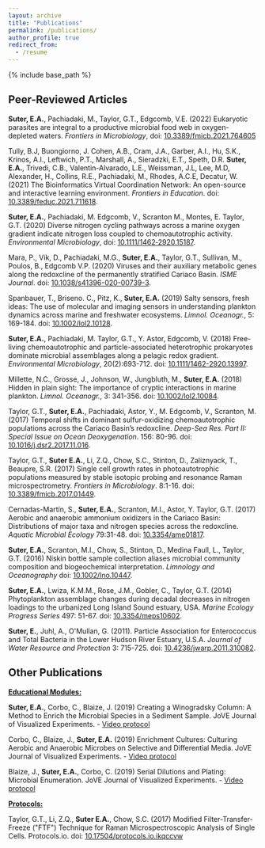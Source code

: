 ```yaml
---
layout: archive
title: "Publications"
permalink: /publications/
author_profile: true
redirect_from:
  - /resume
---
```


{% include base_path %}


## Peer-Reviewed Articles
**Suter, E.A.**, Pachiadaki, M., Taylor, G.T., Edgcomb, V.E. (2022) Eukaryotic parasites are integral to a productive microbial food web in oxygen-depleted waters. <i>Frontiers in Microbiology</i>, doi: [10.3389/fmicb.2021.764605](https://www.frontiersin.org/articles/10.3389/fmicb.2021.764605/full)

Tully, B.J, Buongiorno, J. Cohen, A.B., Cram, J.A., Garber, A.I., Hu, S.K., Krinos, A.I., Leftwich, P.T., Marshall, A., Sieradzki, E.T., Speth, D.R. **Suter, E.A.**, Trivedi, C.B., Valentin-Alvarado, L.E., Weissman, J.L, Lee, M.D, Alexander, H., Collins, R.E., Pachiadaki, M., Rhodes, A.C.E, Decatur, W. (2021) The Bioinformatics Virtual Coordination Network: An open-source and interactive learning environment. <i>Frontiers in Education</i>. doi: [10.3389/feduc.2021.711618](https://www.frontiersin.org/articles/10.3389/feduc.2021.711618/full).

**Suter, E.A.**, Pachiadaki, M. Edgcomb, V., Scranton M., Montes, E. Taylor, G.T. (2020) Diverse nitrogen cycling pathways across a marine oxygen gradient indicate nitrogen loss coupled to chemoautotrophic activity. <i>Environmental Microbiology</i>, doi: [10.1111/1462‐2920.15187](https://sfamjournals.onlinelibrary.wiley.com/doi/abs/10.1111/1462-2920.15187).

Mara, P., Vik, D., Pachiadaki, M.G., **Suter, E.A.**, Taylor, G.T., Sullivan, M., Poulos, B., Edgcomb V.P. (2020) Viruses and their auxiliary metabolic genes along the redoxcline of the permanently stratified Cariaco Basin. <i>ISME Journal</i>. doi: [10.1038/s41396-020-00739-3](https://www.nature.com/articles/s41396-020-00739-3).

Spanbauer, T., Briseno. C., Pitz, K., **Suter, E.A.** (2019) Salty sensors, fresh ideas: The use of molecular and imaging sensors in understanding plankton dynamics across marine and freshwater ecosystems. <i>Limnol. Oceanogr.</i>, 5: 169-184. doi: [10.1002/lol2.10128](https://aslopubs.onlinelibrary.wiley.com/doi/full/10.1002/lol2.10128).

**Suter, E.A.**, Pachiadaki, M. Taylor, G.T., Y. Astor, Edgcomb, V. (2018) Free-living chemoautotrophic and particle-associated heterotrophic prokaryotes dominate microbial assemblages along a pelagic redox gradient. <i>Environmental Microbiology</i>, 20(2):693-712. doi: [10.1111/1462-2920.13997](https://pubmed.ncbi.nlm.nih.gov/29160034/?otool=nyjetmclib).

Millette, N.C., Grosse, J., Johnson, W., Jungbluth, M., **Suter, E.A.** (2018) Hidden in plain sight: The importance of cryptic interactions in marine plankton. <i>Limnol. Oceanogr.</i>, 3: 341-356. doi: [10.1002/lol2.10084](https://aslopubs.onlinelibrary.wiley.com/doi/full/10.1002/lol2.10084).

Taylor, G.T., **Suter, E.A.**, Pachiadaki, Astor, Y., M. Edgcomb, V., Scranton, M. (2017) Temporal shifts in dominant sulfur-oxidizing chemoautotrophic populations across the Cariaco Basin’s redoxcline. <i>Deep-Sea Res. Part II: Special Issue on Ocean Deoxygenation</i>. 156: 80-96. doi: [10.1016/j.dsr2.2017.11.016](https://www.sciencedirect.com/science/article/abs/pii/S0967064517302497).

Taylor, G.T., **Suter E.A.**, Li, Z.Q., Chow, S.C., Stinton, D., Zaliznyack, T., Beaupre, S.R. (2017) Single cell growth rates in photoautotrophic populations measured by stable isotopic probing and resonance Raman microspectrometry. <i>Frontiers in Microbiology</i>. 8:1-16. doi: [10.3389/fmicb.2017.01449](https://www.frontiersin.org/articles/10.3389/fmicb.2017.01449/full).

Cernadas-Martín, S., **Suter, E.A.**, Scranton, M.I., Astor, Y. Taylor, G.T. (2017) Aerobic and anaerobic ammonium oxidizers in the Cariaco Basin: Distributions of major taxa and nitrogen species across the redoxcline. <i>Aquatic Microbial Ecology</i> 79:31-48. doi: [10.3354/ame01817](https://www.int-res.com/abstracts/ame/v79/n1/p31-48/).

**Suter, E.A.**, Scranton, M.I., Chow, S., Stinton, D., Medina Faull, L., Taylor, G.T. (2016) Niskin bottle sample collection aliases microbial community composition and biogeochemical interpretation. <i>Limnology and Oceanography</i> doi: [10.1002/lno.10447](https://aslopubs.onlinelibrary.wiley.com/doi/full/10.1002/lno.10447).

**Suter, E.A.**, Lwiza, K.M.M., Rose, J.M., Gobler, C., Taylor, G.T. (2014) Phytoplankton assemblage changes during decadal decreases in nitrogen loadings to the urbanized Long Island Sound estuary, USA. <i>Marine Ecology Progress Series</i> 497: 51-67. doi: [10.3354/meps10602](https://www.int-res.com/abstracts/meps/v497/p51-67/).

**Suter, E.**, Juhl, A., O'Mullan, G. (2011). Particle Association for Enterococcus and Total Bacteria in the Lower Hudson River Estuary, U.S.A.  <i>Journal of Water Resource and Protection</i> 3: 715-725. doi: [10.4236/jwarp.2011.310082](https://www.scirp.org/journal/paperinformation.aspx?paperid=8132).

## Other Publications

<ins>**Educational Modules:**  </ins>  

**Suter, E.A.**, Corbo, C., Blaize, J. (2019) Creating a Winogradsky Column: A Method to Enrich the Microbial Species in a Sediment Sample. JoVE Journal of Visualized Experiments. - [Video protocol](https://www.jove.com/science-education/10506/creating-winogradsky-column-method-to-enrich-microbial-species)

Corbo, C., Blaize, J., **Suter, E.A.** (2019) Enrichment Cultures: Culturing Aerobic and Anaerobic Microbes on Selective and Differential Media. JoVE Journal of Visualized Experiments. - [Video protocol](https://www.jove.com/science-education/10508/enrichment-cultures-culturing-aerobic-anaerobic-microbes-on-selective)

Blaize, J., **Suter, E.A.**, Corbo, C. (2019) Serial Dilutions and Plating: Microbial Enumeration. JoVE Journal of Visualized Experiments. - [Video protocol](https://www.jove.com/science-education/10507/serial-dilutions-and-plating-microbial-enumeration)

<ins>**Protocols:**  </ins>  

Taylor, G.T., Li, Z.Q., **Suter E.A.**, Chow, S.C. (2017) Modified Filter-Transfer-Freeze ("FTF") Technique for Raman Microspectroscopic Analysis of Single Cells. Protocols.io. doi: [10.17504/protocols.io.ikqccvw](https://www.protocols.io/view/modified-filter-transfer-freeze-ftf-technique-for-ikqccvw)






